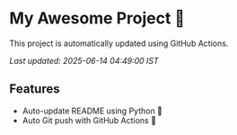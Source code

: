 # My Awesome Project 🚀

This project is automatically updated using GitHub Actions.

_Last updated: 2025-06-14 04:49:00 IST_

## Features
- Auto-update README using Python 🐍
- Auto Git push with GitHub Actions 🤖
